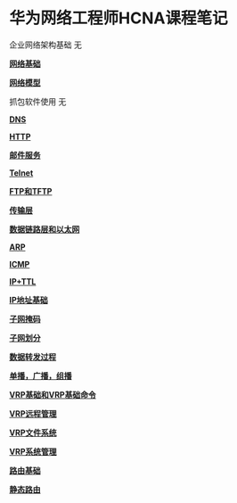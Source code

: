 # 华为网络工程师HCNA课程笔记

企业网络架构基础	无

**[网络基础](网络基础.md)**

**[网络模型](网络模型.md)**

抓包软件使用			无

**[DNS](DNS.md)**

**[HTTP](HTTP.md)**

**[邮件服务](邮件服务.md)**

**[Telnet](Telnet.md)**

**[FTP和TFTP](FTP和TFTP.md)**

**[传输层](传输层.md)**

**[数据链路层和以太网](数据链路层和以太网.md)**

**[ARP](ARP.md)**

**[ICMP](ICMP.md)**

**[IP+TTL](IP.md)**

**[IP地址基础](IP地址基础)**

**[子网掩码](子网掩码.md)**

**[子网划分](子网划分.md)**

**[数据转发过程](数据转发过程.md)**

**[单播，广播，组播](单播，广播，组播.md)**

**[VRP基础和VRP基础命令](VRP&VRP基础命令.md)**

**[VRP远程管理](VRP远程管理.md)**

**[VRP文件系统](VRP文件系统.md)**

**[VRP系统管理](VRP系统管理.md)**

**[路由基础](路由基础.md)**

**[静态路由](静态路由.md)**









